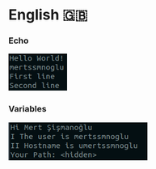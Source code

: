 # English 🇬🇧

### Echo

![Echo](./assets/en_echo.png)

### Variables

![Variables](./assets/en_variables.png)